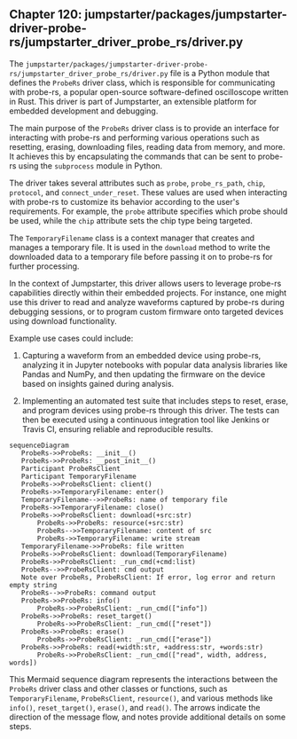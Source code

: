 ## Chapter 120: jumpstarter/packages/jumpstarter-driver-probe-rs/jumpstarter_driver_probe_rs/driver.py

 The `jumpstarter/packages/jumpstarter-driver-probe-rs/jumpstarter_driver_probe_rs/driver.py` file is a Python module that defines the `ProbeRs` driver class, which is responsible for communicating with probe-rs, a popular open-source software-defined oscilloscope written in Rust. This driver is part of Jumpstarter, an extensible platform for embedded development and debugging.

   The main purpose of the `ProbeRs` driver class is to provide an interface for interacting with probe-rs and performing various operations such as resetting, erasing, downloading files, reading data from memory, and more. It achieves this by encapsulating the commands that can be sent to probe-rs using the `subprocess` module in Python.

   The driver takes several attributes such as `probe`, `probe_rs_path`, `chip`, `protocol`, and `connect_under_reset`. These values are used when interacting with probe-rs to customize its behavior according to the user's requirements. For example, the `probe` attribute specifies which probe should be used, while the `chip` attribute sets the chip type being targeted.

   The `TemporaryFilename` class is a context manager that creates and manages a temporary file. It is used in the `download` method to write the downloaded data to a temporary file before passing it on to probe-rs for further processing.

   In the context of Jumpstarter, this driver allows users to leverage probe-rs capabilities directly within their embedded projects. For instance, one might use this driver to read and analyze waveforms captured by probe-rs during debugging sessions, or to program custom firmware onto targeted devices using download functionality.

   Example use cases could include:

   1. Capturing a waveform from an embedded device using probe-rs, analyzing it in Jupyter notebooks with popular data analysis libraries like Pandas and NumPy, and then updating the firmware on the device based on insights gained during analysis.

   2. Implementing an automated test suite that includes steps to reset, erase, and program devices using probe-rs through this driver. The tests can then be executed using a continuous integration tool like Jenkins or Travis CI, ensuring reliable and reproducible results.

 ```mermaid
sequenceDiagram
    ProbeRs->>ProbeRs: __init__()
    ProbeRs->>ProbeRs: __post_init__()
    Participant ProbeRsClient
    Participant TemporaryFilename
    ProbeRs->>ProbeRsClient: client()
    ProbeRs->>TemporaryFilename: enter()
    TemporaryFilename-->>ProbeRs: name of temporary file
    ProbeRs->>TemporaryFilename: close()
    ProbeRs->>ProbeRsClient: download(+src:str)
        ProbeRs->>ProbeRs: resource(+src:str)
        ProbeRs-->>TemporaryFilename: content of src
        ProbeRs->>TemporaryFilename: write stream
    TemporaryFilename->>ProbeRs: file written
    ProbeRs->>ProbeRsClient: download(TemporaryFilename)
    ProbeRs->>ProbeRsClient: _run_cmd(+cmd:list)
    ProbeRs-->>ProbeRsClient: cmd output
    Note over ProbeRs, ProbeRsClient: If error, log error and return empty string
    ProbeRs-->>ProbeRs: command output
    ProbeRs->>ProbeRs: info()
        ProbeRs->>ProbeRsClient: _run_cmd(["info"])
    ProbeRs->>ProbeRs: reset_target()
        ProbeRs->>ProbeRsClient: _run_cmd(["reset"])
    ProbeRs->>ProbeRs: erase()
        ProbeRs->>ProbeRsClient: _run_cmd(["erase"])
    ProbeRs->>ProbeRs: read(+width:str, +address:str, +words:str)
        ProbeRs->>ProbeRsClient: _run_cmd(["read", width, address, words])
```
This Mermaid sequence diagram represents the interactions between the `ProbeRs` driver class and other classes or functions, such as `TemporaryFilename`, `ProbeRsClient`, `resource()`, and various methods like `info()`, `reset_target()`, `erase()`, and `read()`. The arrows indicate the direction of the message flow, and notes provide additional details on some steps.